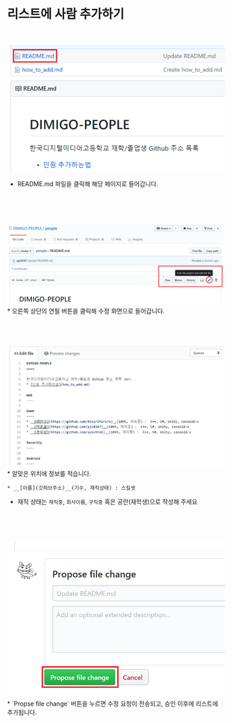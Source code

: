 리스트에 사람 추가하기
====
<br><br>
<img src="img/step1.png" width="600">
* README.md 파일을 클릭해 해당 페이지로 들어갑니다.
<br><br><br><br><br>

<img src="img/step2.png" width="600" />
* 오른쪽 상단의 연필 버튼을 클릭해 수정 화면으로 들어갑니다.
<br><br><br><br><br>

<img src="img/step3.png" width="600" />
* 알맞은 위치에 정보를 적습니다.



```
* __[이름](깃허브주소)__(기수, 재직상태) : 스킬셋
```

* 재직 상태는 `재직중`, `회사이름`, `구직중` 혹은 공란(재학생)으로 작성해 주세요
<br><br><br><br><br>

<img src="img/step4.png" width="600" />
* `Propse file change` 버튼을 누르면 수정 요청이 전송되고, 승인 이후에 리스트에 추가됩니다.
